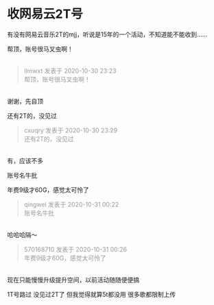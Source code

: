 # 收网易云2T号


有没有网易云音乐2T的mjj，听说是15年的一个活动，不知道能不能收到……

帮顶，账号很马叉虫啊！<br />
<br />
<img src="static/image/smiley/default/lol.gif" smilieid="12" border="0" alt="" /><img src="static/image/smiley/default/lol.gif" smilieid="12" border="0" alt="" /><img src="static/image/smiley/default/lol.gif" smilieid="12" border="0" alt="" />

<div class="quote"><blockquote><font color="#999999">llmwxt 发表于 2020-10-30 23:23</font><br />
<font color="#999999">帮顶，账号很马叉虫啊！</font></blockquote></div><br />
谢谢，先自顶

还有2T的，没见过

<div class="quote"><blockquote><font color="#999999">cxuqry 发表于 2020-10-30 23:29</font><br />
<font color="#999999">还有2T的，没见过</font></blockquote></div><br />
有，应该不多

账号名牛批

年费9级才60G，感觉太可怜了

<div class="quote"><blockquote><font color="#999999">qingwei 发表于 2020-10-31 00:22</font><br />
<font color="#999999">账号名牛批</font></blockquote></div><br />
哈哈哈隔～

<div class="quote"><blockquote><font color="#999999">570168710 发表于 2020-10-31 00:26</font><br />
<font color="#999999">年费9级才60G，感觉太可怜了</font></blockquote></div><br />
现在只能慢慢升级提升空间，以前活动随随便便搞

1T号路过 没见过2T了 但我觉得就算5t都没用 很多歌都限制上传
